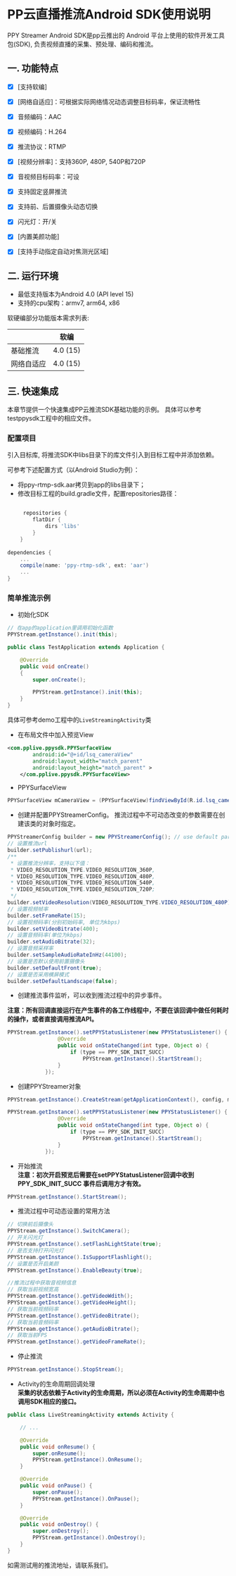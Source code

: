 # PP云直播推流Android SDK使用说明

PPY Streamer Android SDK是pp云推出的 Android 平台上使用的软件开发工具包(SDK), 负责视频直播的采集、预处理、编码和推流。  
## 一. 功能特点

* [x] [支持软编]
* [x] [网络自适应]：可根据实际网络情况动态调整目标码率，保证流畅性
* [x] 音频编码：AAC
* [x] 视频编码：H.264
* [x] 推流协议：RTMP
* [x] [视频分辨率]：支持360P, 480P, 540P和720P
* [x] 音视频目标码率：可设
* [x] 支持固定竖屏推流
* [x] 支持前、后置摄像头动态切换
* [x] 闪光灯：开/关
* [x] [内置美颜功能]
* [x] [支持手动指定自动对焦测光区域]


## 二. 运行环境

* 最低支持版本为Android 4.0 (API level 15)
* 支持的cpu架构：armv7, arm64, x86

软硬编部分功能版本需求列表:

|           |软编       |
|-----------|-----------|
|基础推流   |4.0 (15)   |
|网络自适应 |4.0 (15)   |
  
## 三. 快速集成

本章节提供一个快速集成PP云推流SDK基础功能的示例。
具体可以参考testppysdk工程中的相应文件。

### 配置项目

引入目标库, 将推流SDK中libs目录下的库文件引入到目标工程中并添加依赖。

可参考下述配置方式（以Android Studio为例）：
- 将ppy-rtmp-sdk.aar拷贝到app的libs目录下；
- 修改目标工程的build.gradle文件，配置repositories路径：
````gradle

     repositories {
        flatDir {
            dirs 'libs'
        }
    }
    
dependencies {
    ...
    compile(name: 'ppy-rtmp-sdk', ext: 'aar')
    ...
}
````

### 简单推流示例

- 初始化SDK 
````java
// 在app的application里调用初始化函数
PPYStream.getInstance().init(this);
````
````java
public class TestApplication extends Application {

    @Override
    public void onCreate()
    {
        super.onCreate();

        PPYStream.getInstance().init(this);
    }
}
````

具体可参考demo工程中的`LiveStreamingActivity`类

- 在布局文件中加入预览View
````xml
<com.pplive.ppysdk.PPYSurfaceView
        android:id="@+id/lsq_cameraView"
        android:layout_width="match_parent"
        android:layout_height="match_parent" >
    </com.pplive.ppysdk.PPYSurfaceView>
````
- PPYSurfaceView
````java
PPYSurfaceView mCameraView = (PPYSurfaceView)findViewById(R.id.lsq_cameraView);
````

- 创建并配置PPYStreamerConfig。
推流过程中不可动态改变的参数需要在创建该类的对象时指定。
````java
PPYStreamerConfig builder = new PPYStreamerConfig(); // use default param
// 设置推流url
builder.setPublishurl(url);
/**
 * 设置推流分辨率，支持以下值：
 * VIDEO_RESOLUTION_TYPE.VIDEO_RESOLUTION_360P,
 * VIDEO_RESOLUTION_TYPE.VIDEO_RESOLUTION_480P,
 * VIDEO_RESOLUTION_TYPE.VIDEO_RESOLUTION_540P,
 * VIDEO_RESOLUTION_TYPE.VIDEO_RESOLUTION_720P;
 */
builder.setVideoResolution(VIDEO_RESOLUTION_TYPE.VIDEO_RESOLUTION_480P);
// 设置视频帧率
builder.setFrameRate(15);
// 设置视频码率(分别初始码率, 单位为kbps)
builder.setVideoBitrate(400);
// 设置音频码率(单位为kbps)
builder.setAudioBitrate(32);
// 设置音频采样率
builder.setSampleAudioRateInHz(44100);
// 设置是否默认使用前置摄像头
builder.setDefaultFront(true);
// 设置是否采用横屏模式
builder.setDefaultLandscape(false);


````
- 创建推流事件监听，可以收到推流过程中的异步事件。

**注意：所有回调直接运行在产生事件的各工作线程中，不要在该回调中做任何耗时的操作，或者直接调用推流API。**
````java
PPYStream.getInstance().setPPYStatusListener(new PPYStatusListener() {
                @Override
                public void onStateChanged(int type, Object o) {
                    if (type == PPY_SDK_INIT_SUCC)
                        PPYStream.getInstance().StartStream();
                }
            });

````
- 创建PPYStreamer对象
````java
PPYStream.getInstance().CreateStream(getApplicationContext(), config, mCameraView);

PPYStream.getInstance().setPPYStatusListener(new PPYStatusListener() {
                @Override
                public void onStateChanged(int type, Object o) {
                    if (type == PPY_SDK_INIT_SUCC)
                        PPYStream.getInstance().StartStream();
                }
            });
````
- 开始推流  
**注意：初次开启预览后需要在setPPYStatusListener回调中收到PPY_SDK_INIT_SUCC
事件后调用方才有效。**
````java
PPYStream.getInstance().StartStream();
````
- 推流过程中可动态设置的常用方法
````java
// 切换前后摄像头
PPYStream.getInstance().SwitchCamera();
// 开关闪光灯
PPYStream.getInstance().setFlashLightState(true);
// 是否支持打开闪光灯
PPYStream.getInstance().IsSupportFlashlight();
// 设置是否开启美颜
PPYStream.getInstance().EnableBeauty(true);

//推流过程中获取音视频信息
// 获取当前视频宽高
PPYStream.getInstance().getVideoWdith();
PPYStream.getInstance().getVideoHeight();
// 获取当前视频码率
PPYStream.getInstance().getVideoBitrate();
// 获取当前音频码率
PPYStream.getInstance().getAudioBitrate();
// 获取当前FPS
PPYStream.getInstance().getVideoFrameRate();
````
- 停止推流
````java
PPYStream.getInstance().StopStream();
````
- Activity的生命周期回调处理  
**采集的状态依赖于Activity的生命周期，所以必须在Activity的生命周期中也调用SDK相应的接口。**
```java
public class LiveStreamingActivity extends Activity {

    // ...

    @Override
    public void onResume() {
        super.onResume();
        PPYStream.getInstance().OnResume();
    }

    @Override
    public void onPause() {
        super.onPause();
        PPYStream.getInstance().OnPause();
    }

    @Override
    public void onDestroy() {
        super.onDestroy();
        PPYStream.getInstance().OnDestroy();
    }
}
```
如需测试用的推流地址，请联系我们。

